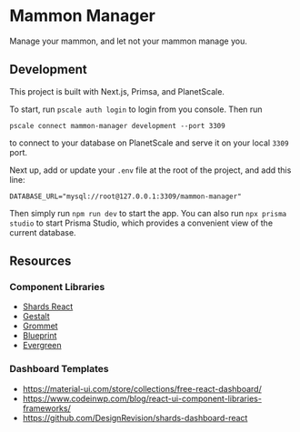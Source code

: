 # Mammon Manager

Manage your mammon, and let not your mammon manage you.

## Development

This project is built with Next.js, Primsa, and PlanetScale.

To start, run `pscale auth login` to login from you console. Then run

```pscale connect mammon-manager development --port 3309```

to connect to your database on PlanetScale and serve it on your local `3309` port.

Next up, add or update your `.env` file at the root of the project, and add this line:

```DATABASE_URL="mysql://root@127.0.0.1:3309/mammon-manager"```

Then simply run `npm run dev` to start the app. You can also run `npx prisma studio` to start Prisma Studio, which provides a convenient view of the current database.

## Resources

### Component Libraries
- [Shards React](https://designrevision.com/docs/shards-react/)
- [Gestalt](https://gestalt.netlify.app/)
- [Grommet](https://v2.grommet.io/)
- [Blueprint](https://blueprintjs.com/)
- [Evergreen](https://evergreen.segment.com/)

### Dashboard Templates
- https://material-ui.com/store/collections/free-react-dashboard/
- https://www.codeinwp.com/blog/react-ui-component-libraries-frameworks/
- https://github.com/DesignRevision/shards-dashboard-react